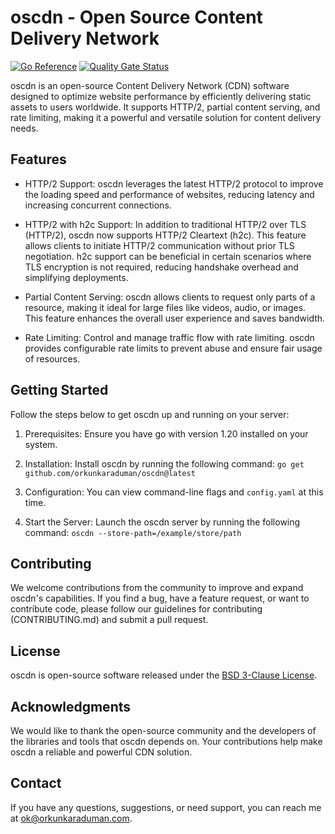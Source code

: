 # oscdn - Open Source Content Delivery Network

[![Go Reference](https://pkg.go.dev/badge/github.com/orkunkaraduman/oscdn.svg)](https://pkg.go.dev/github.com/orkunkaraduman/oscdn)
[![Quality Gate Status](https://sonarcloud.io/api/project_badges/measure?project=orkunkaraduman_oscdn&metric=alert_status)](https://sonarcloud.io/summary/new_code?id=orkunkaraduman_oscdn)

oscdn is an open-source Content Delivery Network (CDN) software designed to optimize website performance by efficiently
delivering static assets to users worldwide. It supports HTTP/2, partial content serving, and rate limiting, making it
a powerful and versatile solution for content delivery needs.

## Features

- HTTP/2 Support: oscdn leverages the latest HTTP/2 protocol to improve the loading speed and performance of websites,
reducing latency and increasing concurrent connections.

- HTTP/2 with h2c Support: In addition to traditional HTTP/2 over TLS (HTTP/2), oscdn now supports HTTP/2 Cleartext
(h2c). This feature allows clients to initiate HTTP/2 communication without prior TLS negotiation.
h2c support can be beneficial in certain scenarios where TLS encryption is not required, reducing handshake overhead
and simplifying deployments.

- Partial Content Serving: oscdn allows clients to request only parts of a resource, making it ideal for large files
like videos, audio, or images. This feature enhances the overall user experience and saves bandwidth.

- Rate Limiting: Control and manage traffic flow with rate limiting. oscdn provides configurable rate limits to prevent
abuse and ensure fair usage of resources.

## Getting Started

Follow the steps below to get oscdn up and running on your server:

1. Prerequisites: Ensure you have go with version 1.20 installed on your system.

2. Installation: Install oscdn by running the following command: `go get github.com/orkunkaraduman/oscdn@latest`

3. Configuration: You can view command-line flags and `config.yaml` at this time. 

4. Start the Server: Launch the oscdn server by running the following command: `oscdn --store-path=/example/store/path`

## Contributing

We welcome contributions from the community to improve and expand oscdn's capabilities. If you find a bug, have a
feature request, or want to contribute code, please follow our guidelines for contributing (CONTRIBUTING.md) and submit
a pull request.

## License

oscdn is open-source software released under the [BSD 3-Clause License](https://opensource.org/licenses/BSD-3-Clause).

## Acknowledgments

We would like to thank the open-source community and the developers of the libraries and tools that oscdn depends on.
Your contributions help make oscdn a reliable and powerful CDN solution.

## Contact

If you have any questions, suggestions, or need support, you can reach me at [ok@orkunkaraduman.com](mailto:ok@orkunkaraduman.com).

